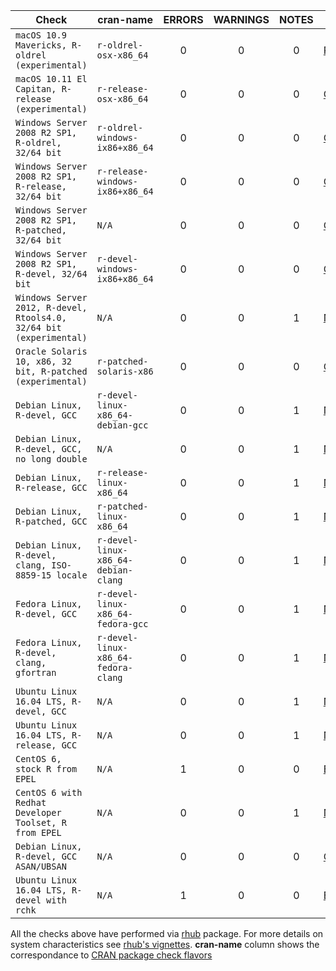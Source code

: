 | Check                   | cran-name |      ERRORS   | WARNINGS  | NOTES | URL | 
| ----------------------- |-------------|:-------------:| :-------: | :---: | -- |
| `macOS 10.9 Mavericks, R-oldrel (experimental)` | `r-oldrel-osx-x86_64`  | 0 | 0 | 0 | [PREPERROR](https://builder.r-hub.io/status/volesti_1.0.2.tar.gz-4561558b7b96f9d9ab4662b565f1b871) | 
| `macOS 10.11 El Capitan, R-release (experimental)` | `r-release-osx-x86_64` | 0 | 0 | 0 | [OK](https://builder.r-hub.io/status/volesti_1.0.2.tar.gz-b02c328852acddb3fcd3048f9f327055) |
| `Windows Server 2008 R2 SP1, R-oldrel, 32/64 bit` | `r-oldrel-windows-ix86+x86_64` | 0 | 0 | 0 | [OK](https://builder.r-hub.io/status/volesti_1.0.2.tar.gz-f43945e177bd0a39f2a4effa8f6e9c88) |
| `Windows Server 2008 R2 SP1, R-release, 32/64 bit` | `r-release-windows-ix86+x86_64` | 0 | 0 | 0 | [OK](https://builder.r-hub.io/status/volesti_1.0.2.tar.gz-707ffbeaa5fb7f3b00a1cff357e63c7f) |
| `Windows Server 2008 R2 SP1, R-patched, 32/64 bit` | `N/A` | 0 | 0 | 0 | [OK](https://builder.r-hub.io/status/volesti_1.0.2.tar.gz-3376f9b5f6a17ba0a2c30b0cbf0bf917) |
| `Windows Server 2008 R2 SP1, R-devel, 32/64 bit` | `r-devel-windows-ix86+x86_64` | 0 | 0 | 0 | [OK](https://builder.r-hub.io/status/volesti_1.0.2.tar.gz-901e108dfc1802c6f8726f162c95e597) |
| `Windows Server 2012, R-devel, Rtools4.0, 32/64 bit (experimental)` | `N/A` | 0 | 0 | 1 | [NOTE](https://builder.r-hub.io/status/volesti_1.0.2.tar.gz-c48dc0fa6839ef8b509c73c48f0ca887) |
| `Oracle Solaris 10, x86, 32 bit, R-patched (experimental)` | `r-patched-solaris-x86` | 0 | 0 | 0 | [OK](https://builder.r-hub.io/status/volesti_1.0.2.tar.gz-39bda3d243591a660eb3a4d2cdb4ac3f) |
| `Debian Linux, R-devel, GCC` | `r-devel-linux-x86_64-debian-gcc` |  0 | 0 | 1 | [NOTE](https://builder.r-hub.io/status/volesti_1.0.2.tar.gz-907c4d873965c64d435bc672335063eb) |
| `Debian Linux, R-devel, GCC, no long double` | `N/A` | 0 | 0 | 1 | [NOTE](https://builder.r-hub.io/status/volesti_1.0.2.tar.gz-cb5a82d9e3112bb706e6c767e778e3a5) |
| `Debian Linux, R-release, GCC` | `r-release-linux-x86_64` | 0 | 0 | 1 | [NOTE](https://builder.r-hub.io/status/volesti_1.0.2.tar.gz-4c142b0323d2f174d53a761564e0b498) |
| `Debian Linux, R-patched, GCC` | `r-patched-linux-x86_64` | 0 | 0 | 1 | [NOTE](https://builder.r-hub.io/status/volesti_1.0.2.tar.gz-031047558bf41664b387180f558adfd1) |
| `Debian Linux, R-devel, clang, ISO-8859-15 locale` | `r-devel-linux-x86_64-debian-clang` | 0 | 0 | 1 | [NOTE](https://builder.r-hub.io/status/volesti_1.0.2.tar.gz-eecaf29af2fd88fdf148667c5463e141) |
| `Fedora Linux, R-devel, GCC` | `r-devel-linux-x86_64-fedora-gcc` | 0 | 0 | 1 | [NOTE](https://builder.r-hub.io/status/volesti_1.0.2.tar.gz-f919c24153e9afd09ef0654d4799fb12) |
| `Fedora Linux, R-devel, clang, gfortran` | `r-devel-linux-x86_64-fedora-clang` | 0 | 0 | 1 | [NOTE](https://builder.r-hub.io/status/volesti_1.0.2.tar.gz-0efbc2539568b86e2fa716db1a1231d6) |
| `Ubuntu Linux 16.04 LTS, R-devel, GCC` | `N/A` | 0 | 0 | 1 | [NOTE](https://builder.r-hub.io/status/volesti_1.0.2.tar.gz-7d47fbd13a90cb4c3712232cfa320fc3) |
| `Ubuntu Linux 16.04 LTS, R-release, GCC` |`N/A` | 0 | 0 | 1 | [NOTE](https://builder.r-hub.io/status/volesti_1.0.2.tar.gz-6911a48496c075be151e7ba5d6326fbb) |
| `CentOS 6, stock R from EPEL` |`N/A` | 1 | 0 | 0 | [ERROR](https://builder.r-hub.io/status/volesti_1.0.2.tar.gz-6f5d27f5b548d46da8fcafab677b86e4) |
| `CentOS 6 with Redhat Developer Toolset, R from EPEL` | `N/A` | 0 | 0 | 1 | [NOTE](https://builder.r-hub.io/status/volesti_1.0.2.tar.gz-efce07b30b0a73c6c4f39db5fed70efa) |
| `Debian Linux, R-devel, GCC ASAN/UBSAN` | `N/A` | 0 | 0 | 0 | [OK](https://builder.r-hub.io/status/volesti_1.0.2.tar.gz-1d695055bc3e2facdc252827c5d27f1b) |
| `Ubuntu Linux 16.04 LTS, R-devel with rchk` | `N/A` | 1 | 0 | 0 | [ERROR](https://builder.r-hub.io/status/volesti_1.0.2.tar.gz-a35e57a5f29f45f2e74e07fd3b72c9e5) |

All the checks above have performed via [rhub](https://cran.r-project.org/web/packages/rhub/index.html) package. For more details on system characteristics see [rhub's vignettes](https://cran.r-project.org/web/packages/rhub/vignettes/rhub.html). **cran-name** column shows the correspondance to [CRAN package check flavors](https://cran.r-project.org/web/checks/check_flavors.html)
